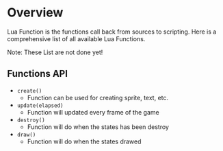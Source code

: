 # Overview
Lua Function is the functions call back from sources to scripting. Here is a comprehensive list of all available Lua Functions.

Note: These List are not done yet!

## Functions API
- `create()`
    - Function can be used for creating sprite, text, etc.
- `update(elapsed)`
    - Function will updated every frame of the game
- `destroy()`
    - Function will do when the states has been destroy
- `draw()`
    - Function will do when the states drawed